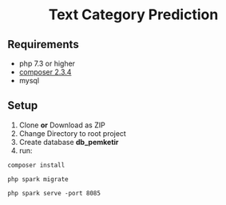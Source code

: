 <p align="center">
    <h1 align="center">
        Text Category Prediction
    </h1>
</p>

## Requirements

- php 7.3 or higher
- [composer 2.3.4](https://getcomposer.org/)
- mysql

## Setup

<ol>
    <li> Clone <b>or</b> Download as ZIP
    <li> Change Directory to root project </li>
    <li> Create database <b>db_pemketir</b> </li>
    <li> run:</li>
</ol>

```
composer install

php spark migrate

php spark serve -port 8085
```
